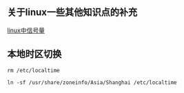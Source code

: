 
## 关于linux一些其他知识点的补充

[linux中信号量](http://gityuan.com/2015/12/20/signal/)

## 本地时区切换

```
rm /etc/localtime

ln -sf /usr/share/zoneinfo/Asia/Shanghai /etc/localtime
```
